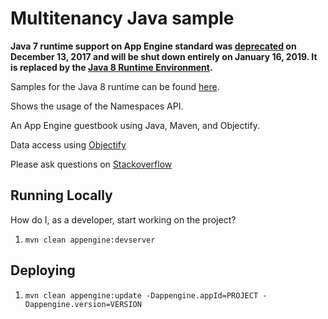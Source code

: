 # Multitenancy Java sample

**Java 7 runtime support on App Engine standard was [deprecated](https://cloud.google.com/appengine/docs/deprecations/java7) on
December 13, 2017 and will be shut down entirely on January 16, 2019. It is replaced by the
[Java 8 Runtime Environment](https://cloud.google.com/appengine/docs/standard/java/runtime-java8).**

Samples for the Java 8 runtime can be found [here](/appengine-java8).

Shows the usage of the Namespaces API.

An App Engine guestbook using Java, Maven, and Objectify.

Data access using [Objectify](https://github.com/objectify/objectify)

Please ask questions on [Stackoverflow](http://stackoverflow.com/questions/tagged/google-app-engine)

## Running Locally

How do I, as a developer, start working on the project?

1. `mvn clean appengine:devserver`

## Deploying

1. `mvn clean appengine:update -Dappengine.appId=PROJECT -Dappengine.version=VERSION`
